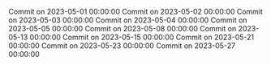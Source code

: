 Commit on 2023-05-01 00:00:00
Commit on 2023-05-02 00:00:00
Commit on 2023-05-03 00:00:00
Commit on 2023-05-04 00:00:00
Commit on 2023-05-05 00:00:00
Commit on 2023-05-08 00:00:00
Commit on 2023-05-13 00:00:00
Commit on 2023-05-15 00:00:00
Commit on 2023-05-21 00:00:00
Commit on 2023-05-23 00:00:00
Commit on 2023-05-27 00:00:00
